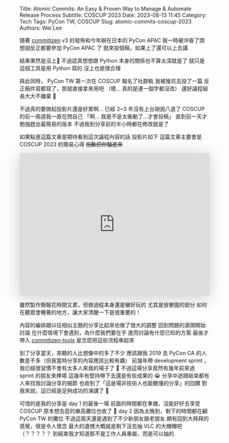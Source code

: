 Title: Atomic Commits: An Easy & Proven Way to Manage & Automate Release Process
Subtitle: COSCUP 2023
Date: 2023-08-13 11:45
Category: Tech
Tags: PyCon TW, COSCUP
Slug: atomic-commits-coscup-2023
Authors: Wei Lee

隨著 [commitizen](https://github.com/commitizen-tools/commitizen) v3 的發佈和今年辦在日本的 PyCon APAC
我一時被沖昏了頭
想說反正都要參加 PyCon APAC 了
就來投個稿，如果上了還可以上去講

<!--more-->

結果果然是沒上🫠
不過認真想想跟 Python 本身的關係也不算太深就是了
就只是這個工具是用 Python 寫的
沒上也是很合理

與此同時， PyCon TW 第一次在 COSCUP 報名了社群軌
我被推坑去投了一篇
反正稿件寫都寫了，那就直接拿來用吧
（嗯... 真的是連一個字都沒改）
還好議程組長大大不嫌棄 🙇

不過真的要做起投影片還是好累啊...
已經 2~3 年沒有上台胡說八道了
COSCUP 的前一兩週我一直在問自己
「啊... 我是不是太衝動了...才會投稿」
直到前一天才勉強趕出最簡易的版本
不過我到分享前的半小時都在修改就是了

如果點進這篇文章是期待看到這次議程內容的話
投影片如下
這篇文章主要會是 COSCUP 2023 的簡易心得
~~抱歉把你騙進來~~

<iframe class="speakerdeck-iframe" style="border: 0px none; background: rgba(0, 0, 0, 0.1) padding-box; margin: 0px; padding: 0px; border-radius: 6px; box-shadow: rgba(0, 0, 0, 0.2) 0px 5px 40px; width: 100%; height: auto; aspect-ratio: 560 / 420;" src="https://speakerdeck.com/player/d34778fbc4974eda996e73ca1d3b3a44" title="Atomic Commits - An Easy &amp; Proven Way to Manage &amp; Automate Release Process" allowfullscreen="true" data-ratio="1.3333333333333333" frameborder="0"></iframe>

雖然製作簡報花時間又累，但做過程本身還是蠻好玩的
尤其是放梗圖的部分
如何在聽眾會睡著的地方，讓大家清醒一下是很重要的！

內容的編排跟以往相似主題的分享比起來也做了很大的調整
回到問題的源頭開始討論
在什麼情境下會遇到，為什麼我們要在乎
進而討論有什麼已知的方案
最後才帶入 [commitizen-tools](https://github.com/commitizen-tools) 是怎麼把這些流程串起來

到了分享當天，來聽的人比想像中的多了不少
應該跟我 2019 去 PyCon CA 的人數差不多（但我當時分享的內容應該比較有趣）
前幾年帶 development sprint ，我已經很習慣不會有太多人來我的場子了 🥲
不過這場分享竟然有幾年前來過 sprint 的朋友來捧場
這幾年有堅持帶下去還是有些成果的 😭
分享中途跟結束都有人來找我討論分享的細節
也收到了「這是場非技術人也能聽懂的分享」的回饋
對我來說，這已經是足夠成功的演講了 🙌

可惜的是我的分享是 day 1 的最後一場
前面的時間都在準備，沒能好好去享受 COSCUP
原本想去逛的樂高攤位也收了 🥲
day 2 因為太晚到，剩下的時間都在顧 PyCon TW 的攤位
不過這兩天還是遇到了不少新朋友跟老朋友
頗有回到大拜拜的感覺，很是令人懷念
最大的遺憾大概就是剩下沒去抽 VLC 的大帽帽吧（？？？？？
到結束我才知道那不是工作人員專屬，而是可以抽的
